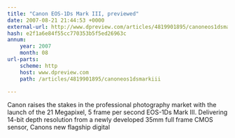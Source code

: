 ```yaml
---
title: "Canon EOS-1Ds Mark III, previewed"
date: 2007-08-21 21:44:53 +0000
external-url: http://www.dpreview.com/articles/4819901895/canoneos1dsmarkiii
hash: e2f1a6e84f55cc770353b5f5ed26963c
annum:
    year: 2007
    month: 08
url-parts:
    scheme: http
    host: www.dpreview.com
    path: /articles/4819901895/canoneos1dsmarkiii

---
```


Canon raises the stakes in the professional photography market with the launch of the 21 Megapixel, 5 frame per second EOS-1Ds Mark III. Delivering 14-bit depth resolution from a newly developed 35mm full frame CMOS sensor, Canons new flagship digital
